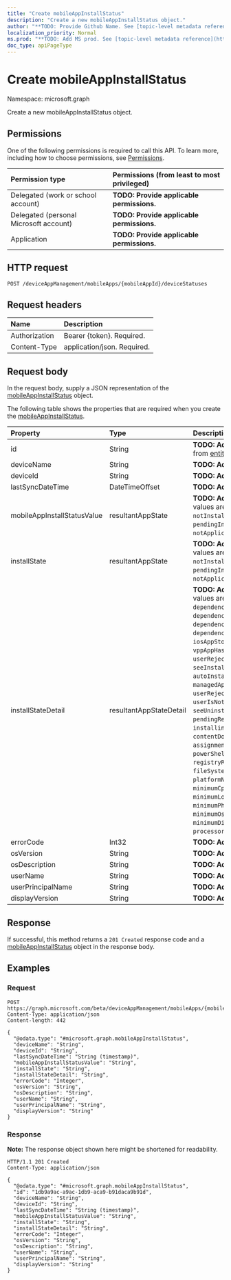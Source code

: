 ```yaml
---
title: "Create mobileAppInstallStatus"
description: "Create a new mobileAppInstallStatus object."
author: "**TODO: Provide Github Name. See [topic-level metadata reference](https://msgo.azurewebsites.net/add/document/guidelines/metadata.html#topic-level-metadata)**"
localization_priority: Normal
ms.prod: "**TODO: Add MS prod. See [topic-level metadata reference](https://msgo.azurewebsites.net/add/document/guidelines/metadata.html#topic-level-metadata)**"
doc_type: apiPageType
---
```


# Create mobileAppInstallStatus
Namespace: microsoft.graph

Create a new mobileAppInstallStatus object.

## Permissions
One of the following permissions is required to call this API. To learn more, including how to choose permissions, see [Permissions](/graph/permissions-reference).

|Permission type|Permissions (from least to most privileged)|
|:---|:---|
|Delegated (work or school account)|**TODO: Provide applicable permissions.**|
|Delegated (personal Microsoft account)|**TODO: Provide applicable permissions.**|
|Application|**TODO: Provide applicable permissions.**|

## HTTP request

<!-- {
  "blockType": "ignored"
}
-->
``` http
POST /deviceAppManagement/mobileApps/{mobileAppId}/deviceStatuses
```

## Request headers
|Name|Description|
|:---|:---|
|Authorization|Bearer {token}. Required.|
|Content-Type|application/json. Required.|

## Request body
In the request body, supply a JSON representation of the [mobileAppInstallStatus](../resources/intune-mobileappinstallstatus.md) object.

The following table shows the properties that are required when you create the [mobileAppInstallStatus](../resources/intune-mobileappinstallstatus.md).

|Property|Type|Description|
|:---|:---|:---|
|id|String|**TODO: Add Description** Inherited from [entity](../resources/entity.md)|
|deviceName|String|**TODO: Add Description**|
|deviceId|String|**TODO: Add Description**|
|lastSyncDateTime|DateTimeOffset|**TODO: Add Description**|
|mobileAppInstallStatusValue|resultantAppState|**TODO: Add Description**. Possible values are: `installed`, `failed`, `notInstalled`, `uninstallFailed`, `pendingInstall`, `unknown`, `notApplicable`.|
|installState|resultantAppState|**TODO: Add Description**. Possible values are: `installed`, `failed`, `notInstalled`, `uninstallFailed`, `pendingInstall`, `unknown`, `notApplicable`.|
|installStateDetail|resultantAppStateDetail|**TODO: Add Description**. Possible values are: `noAdditionalDetails`, `dependencyFailedToInstall`, `dependencyWithRequirementsNotMet`, `dependencyPendingReboot`, `dependencyWithAutoInstallDisabled`, `iosAppStoreUpdateFailedToInstall`, `vppAppHasUpdateAvailable`, `userRejectedUpdate`, `seeInstallErrorCode`, `autoInstallDisabled`, `managedAppNoLongerPresent`, `userRejectedInstall`, `userIsNotLoggedIntoAppStore`, `seeUninstallErrorCode`, `pendingReboot`, `installingDependencies`, `contentDownloaded`, `assignmentFiltersCriteriaNotMet`, `powerShellScriptRequirementNotMet`, `registryRequirementNotMet`, `fileSystemRequirementNotMet`, `platformNotApplicable`, `minimumCpuSpeedNotMet`, `minimumLogicalProcessorCountNotMet`, `minimumPhysicalMemoryNotMet`, `minimumOsVersionNotMet`, `minimumDiskSpaceNotMet`, `processorArchitectureNotApplicable`.|
|errorCode|Int32|**TODO: Add Description**|
|osVersion|String|**TODO: Add Description**|
|osDescription|String|**TODO: Add Description**|
|userName|String|**TODO: Add Description**|
|userPrincipalName|String|**TODO: Add Description**|
|displayVersion|String|**TODO: Add Description**|



## Response

If successful, this method returns a `201 Created` response code and a [mobileAppInstallStatus](../resources/intune-mobileappinstallstatus.md) object in the response body.

## Examples

### Request
<!-- {
  "blockType": "request",
  "name": "create_mobileappinstallstatus_from_"
}
-->
``` http
POST https://graph.microsoft.com/beta/deviceAppManagement/mobileApps/{mobileAppId}/deviceStatuses
Content-Type: application/json
Content-length: 442

{
  "@odata.type": "#microsoft.graph.mobileAppInstallStatus",
  "deviceName": "String",
  "deviceId": "String",
  "lastSyncDateTime": "String (timestamp)",
  "mobileAppInstallStatusValue": "String",
  "installState": "String",
  "installStateDetail": "String",
  "errorCode": "Integer",
  "osVersion": "String",
  "osDescription": "String",
  "userName": "String",
  "userPrincipalName": "String",
  "displayVersion": "String"
}
```


### Response
**Note:** The response object shown here might be shortened for readability.
<!-- {
  "blockType": "response",
  "truncated": true,
  "@odata.type": "microsoft.graph.mobileAppInstallStatus"
}
-->
``` http
HTTP/1.1 201 Created
Content-Type: application/json

{
  "@odata.type": "#microsoft.graph.mobileAppInstallStatus",
  "id": "1db9a9ac-a9ac-1db9-aca9-b91daca9b91d",
  "deviceName": "String",
  "deviceId": "String",
  "lastSyncDateTime": "String (timestamp)",
  "mobileAppInstallStatusValue": "String",
  "installState": "String",
  "installStateDetail": "String",
  "errorCode": "Integer",
  "osVersion": "String",
  "osDescription": "String",
  "userName": "String",
  "userPrincipalName": "String",
  "displayVersion": "String"
}
```

